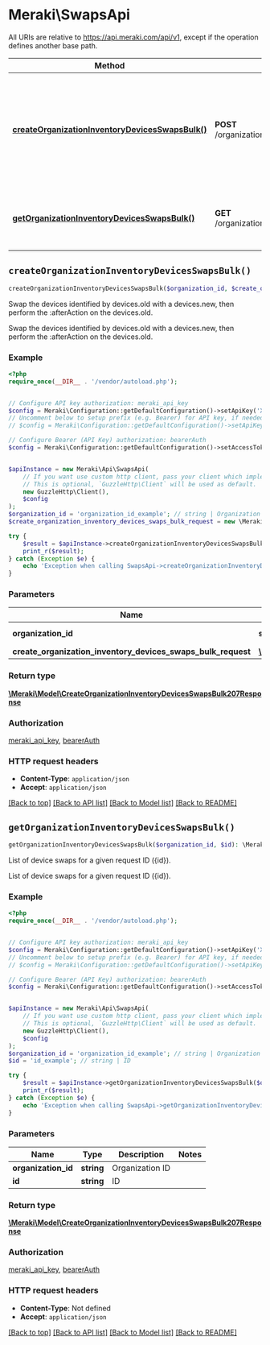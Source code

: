 # Meraki\SwapsApi

All URIs are relative to https://api.meraki.com/api/v1, except if the operation defines another base path.

| Method | HTTP request | Description |
| ------------- | ------------- | ------------- |
| [**createOrganizationInventoryDevicesSwapsBulk()**](SwapsApi.md#createOrganizationInventoryDevicesSwapsBulk) | **POST** /organizations/{organizationId}/inventory/devices/swaps/bulk | Swap the devices identified by devices.old with a devices.new, then perform the :afterAction on the devices.old. |
| [**getOrganizationInventoryDevicesSwapsBulk()**](SwapsApi.md#getOrganizationInventoryDevicesSwapsBulk) | **GET** /organizations/{organizationId}/inventory/devices/swaps/bulk/{id} | List of device swaps for a given request ID ({id}). |


## `createOrganizationInventoryDevicesSwapsBulk()`

```php
createOrganizationInventoryDevicesSwapsBulk($organization_id, $create_organization_inventory_devices_swaps_bulk_request): \Meraki\Model\CreateOrganizationInventoryDevicesSwapsBulk207Response
```

Swap the devices identified by devices.old with a devices.new, then perform the :afterAction on the devices.old.

Swap the devices identified by devices.old with a devices.new, then perform the :afterAction on the devices.old.

### Example

```php
<?php
require_once(__DIR__ . '/vendor/autoload.php');


// Configure API key authorization: meraki_api_key
$config = Meraki\Configuration::getDefaultConfiguration()->setApiKey('X-Cisco-Meraki-API-Key', 'YOUR_API_KEY');
// Uncomment below to setup prefix (e.g. Bearer) for API key, if needed
// $config = Meraki\Configuration::getDefaultConfiguration()->setApiKeyPrefix('X-Cisco-Meraki-API-Key', 'Bearer');

// Configure Bearer (API Key) authorization: bearerAuth
$config = Meraki\Configuration::getDefaultConfiguration()->setAccessToken('YOUR_ACCESS_TOKEN');


$apiInstance = new Meraki\Api\SwapsApi(
    // If you want use custom http client, pass your client which implements `GuzzleHttp\ClientInterface`.
    // This is optional, `GuzzleHttp\Client` will be used as default.
    new GuzzleHttp\Client(),
    $config
);
$organization_id = 'organization_id_example'; // string | Organization ID
$create_organization_inventory_devices_swaps_bulk_request = new \Meraki\Model\CreateOrganizationInventoryDevicesSwapsBulkRequest(); // \Meraki\Model\CreateOrganizationInventoryDevicesSwapsBulkRequest

try {
    $result = $apiInstance->createOrganizationInventoryDevicesSwapsBulk($organization_id, $create_organization_inventory_devices_swaps_bulk_request);
    print_r($result);
} catch (Exception $e) {
    echo 'Exception when calling SwapsApi->createOrganizationInventoryDevicesSwapsBulk: ', $e->getMessage(), PHP_EOL;
}
```

### Parameters

| Name | Type | Description  | Notes |
| ------------- | ------------- | ------------- | ------------- |
| **organization_id** | **string**| Organization ID | |
| **create_organization_inventory_devices_swaps_bulk_request** | [**\Meraki\Model\CreateOrganizationInventoryDevicesSwapsBulkRequest**](../Model/CreateOrganizationInventoryDevicesSwapsBulkRequest.md)|  | |

### Return type

[**\Meraki\Model\CreateOrganizationInventoryDevicesSwapsBulk207Response**](../Model/CreateOrganizationInventoryDevicesSwapsBulk207Response.md)

### Authorization

[meraki_api_key](../../README.md#meraki_api_key), [bearerAuth](../../README.md#bearerAuth)

### HTTP request headers

- **Content-Type**: `application/json`
- **Accept**: `application/json`

[[Back to top]](#) [[Back to API list]](../../README.md#endpoints)
[[Back to Model list]](../../README.md#models)
[[Back to README]](../../README.md)

## `getOrganizationInventoryDevicesSwapsBulk()`

```php
getOrganizationInventoryDevicesSwapsBulk($organization_id, $id): \Meraki\Model\CreateOrganizationInventoryDevicesSwapsBulk207Response
```

List of device swaps for a given request ID ({id}).

List of device swaps for a given request ID ({id}).

### Example

```php
<?php
require_once(__DIR__ . '/vendor/autoload.php');


// Configure API key authorization: meraki_api_key
$config = Meraki\Configuration::getDefaultConfiguration()->setApiKey('X-Cisco-Meraki-API-Key', 'YOUR_API_KEY');
// Uncomment below to setup prefix (e.g. Bearer) for API key, if needed
// $config = Meraki\Configuration::getDefaultConfiguration()->setApiKeyPrefix('X-Cisco-Meraki-API-Key', 'Bearer');

// Configure Bearer (API Key) authorization: bearerAuth
$config = Meraki\Configuration::getDefaultConfiguration()->setAccessToken('YOUR_ACCESS_TOKEN');


$apiInstance = new Meraki\Api\SwapsApi(
    // If you want use custom http client, pass your client which implements `GuzzleHttp\ClientInterface`.
    // This is optional, `GuzzleHttp\Client` will be used as default.
    new GuzzleHttp\Client(),
    $config
);
$organization_id = 'organization_id_example'; // string | Organization ID
$id = 'id_example'; // string | ID

try {
    $result = $apiInstance->getOrganizationInventoryDevicesSwapsBulk($organization_id, $id);
    print_r($result);
} catch (Exception $e) {
    echo 'Exception when calling SwapsApi->getOrganizationInventoryDevicesSwapsBulk: ', $e->getMessage(), PHP_EOL;
}
```

### Parameters

| Name | Type | Description  | Notes |
| ------------- | ------------- | ------------- | ------------- |
| **organization_id** | **string**| Organization ID | |
| **id** | **string**| ID | |

### Return type

[**\Meraki\Model\CreateOrganizationInventoryDevicesSwapsBulk207Response**](../Model/CreateOrganizationInventoryDevicesSwapsBulk207Response.md)

### Authorization

[meraki_api_key](../../README.md#meraki_api_key), [bearerAuth](../../README.md#bearerAuth)

### HTTP request headers

- **Content-Type**: Not defined
- **Accept**: `application/json`

[[Back to top]](#) [[Back to API list]](../../README.md#endpoints)
[[Back to Model list]](../../README.md#models)
[[Back to README]](../../README.md)
